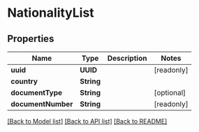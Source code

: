 # NationalityList

## Properties
Name | Type | Description | Notes
------------ | ------------- | ------------- | -------------
**uuid** | **UUID** |  | [readonly] 
**country** | **String** |  | 
**documentType** | **String** |  | [optional] 
**documentNumber** | **String** |  | [readonly] 

[[Back to Model list]](../README.md#documentation-for-models) [[Back to API list]](../README.md#documentation-for-api-endpoints) [[Back to README]](../README.md)


